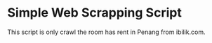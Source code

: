 # Simple Web Scrapping Script

This script is only crawl the room has rent in Penang from ibilik.com.
